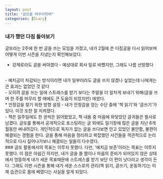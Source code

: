 ```yaml
---
layout: post
title: "글또를 마무리하며"
categories: [Diary]
---
```

### 내가 했던 다짐 돌아보기
글또라는 2주에 한 번 글을 쓰는 모임을 가졌고, 내가 2월에 쓴 다짐글을 다시 읽어보며 어떻게 이번 시즌을 지냈는지 확인해보았다.
<br>

* 강제로라도 글을 써야겠다 - 예상대로 회사 일로 바빴지만, 그래도 나름 선방했다
<br>
  - 예치금이 차감되는 방식이라면 내가 일부러라도 글을 쓰지 않겠나 싶었는데 나에게는 큰 효과는 없었던 것 같다
<br>
  - 오히려 글을 쓰는 일에 스트레스를 받기 보다는 주말을 더 알차게 보내기 위해(글을 쓰며 한 주를 마무리 할 때에도 큰 도움이 되었지만) 애썼다.

<br>
* 안정감을 찾기 위한 방향 설정
  - 내가 안정감을 얻는 수단 중에 '책 읽기'와 '글쓰기'가 있다. 이것 또한 잘 지켜졌다.
<br>
  - 책은 일주일에도 한 권씩은 읽어왔었고, 책 내용 중 마음에 와닿았던 글귀들은 필사로 남겼다. 글또를 통해서 공개적으로 포스팅하는 글 외에도 일기장에 많은 글을 지난 6개월동안 써내려갔다. 개인적으로 독자가 없는 글을 쓰다보면 안고 있었던 불안함, 불편이 해결되는 경험을 한다. 글을 통해 마음을 정리하고 복잡했던 사건들을 객관적으로 논리적으로 다시 짚어나가보니 해결되는 일들이 다수였다.

<br>
### 글또 활동에서의 목표는 이루지 못했다.
다만, '예치금 보존'이라는 목표는 이루지 못했다. 이 점은 아쉽긴 하지만, 내가 글을 쓸 짬이나 마음의 준비가 되어있지 않은 상태에서 엉뚱하게 내가 세운 목표때문에 스트레스를 받기 보단 이 편이 낫다라고 생각이 든다. 그래도 이번 시즌을 통해 내가 세운 스스로의 관리(책 읽기, 글쓰기, 운동하기)는 이제 습관으로 몸에 베였다는 사실을 알게 되었다.
